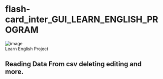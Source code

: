 # flash-card_inter_GUI_LEARN_ENGLISH_PROGRAM
![image](https://user-images.githubusercontent.com/67830778/168881490-55d75e84-ebdc-4694-9284-e7c8425f65b5.png)
<br>
Learn English Project<br>
<h2>Reading Data From csv deleting editing and more.</h2>
